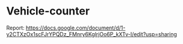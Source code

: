 # Vehicle-counter
Report: https://docs.google.com/document/d/1-y2CTXzOx1scFJrYPQDz_FMnry6KglrjOo6P_kXTv-I/edit?usp=sharing
